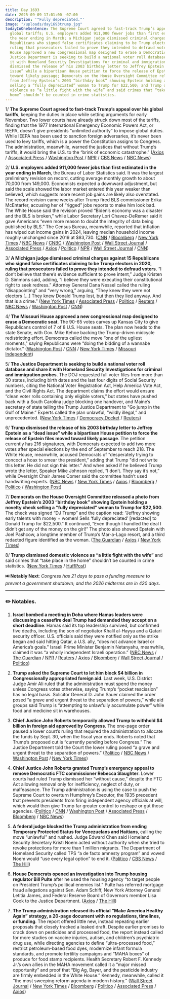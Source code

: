 ```yaml
---
title: Day 1693
date: 2025-09-09 17:01:00 -07:00
description: '"Fully depreciated."'
image: "/uploads/day1693trump.jpg"
todayInOneSentence: The Supreme Court agreed to fast-track Trump’s appeal over his
  global tariffs; U.S. employers added 911,000 fewer jobs than first estimated in
  the year ending in March; a Michigan judge dismissed criminal charges against 15
  Republicans who signed false certificates claiming to be Trump electors in 2020,
  ruling that prosecutors failed to prove they intended to defraud voters; the Missouri
  House approved a new congressional map designed to erase a Democratic seat; the
  Justice Department is seeking to build a national voter roll database and share
  it with Homeland Security Investigations for criminal and immigration probes; Trump
  dismissed the release of his 2003 birthday letter to Jeffrey Epstein as a “dead
  issue” while a bipartisan House petition to force the release of Epstein files moved
  toward likely passage; Democrats on the House Oversight Committee released a photo
  from Jeffrey Epstein’s 2003 “birthday book” showing Epstein holding a novelty check
  selling a “fully depreciated” woman to Trump for $22,500; and Trump dismissed domestic
  violence as “a little fight with the wife” and said crimes that “take place in the
  home” shouldn’t be counted in crime statistics.
---
```


1/ **The Supreme Court agreed to fast-track Trump’s appeal over his global tariffs**, keeping the duties in place while setting arguments for early November. Two lower courts have already struck down most of the tariffs, finding that the 1977 International Emergency Economic Powers Act, or IEEPA, doesn’t give presidents “unlimited authority” to impose global duties. While IEEPA has been used to sanction foreign adversaries, it’s never been used to levy tariffs, which is a power the Constitution assigns to Congress. The administration, meanwhile, warned the justices that without Trump’s tariffs, it would bring the U.S. to the “brink of economic catastrophe.” ([Axios](https://www.axios.com/2025/09/09/trump-tariffs-supreme-court-appeal) / [Associated Press](https://apnews.com/article/trump-tariffs-supreme-court-d1d0dd6ddd83e2c1df1598e468b839f5) / [Washington Post](https://www.washingtonpost.com/politics/2025/09/09/supreme-court-tariffs-trump-emergency-powers/) / [NPR](https://www.npr.org/2025/09/09/nx-s1-5535806/supreme-court-trump-tariffs) / [CBS News](https://www.cbsnews.com/news/supreme-court-trump-tariffs-case/) / [NBC News](https://www.nbcnews.com/politics/supreme-court/supreme-court-agrees-consider-whether-trumps-tariffs-are-legal-rcna229069))

2/ **U.S. employers added 911,000 fewer jobs than first estimated in the year ending in March**, the Bureau of Labor Statistics said. It was the largest preliminary revision on record, cutting average monthly growth to about 70,000 from 149,000. Economists expected a downward adjustment, but said the scale showed the labor market entered this year weaker than believed, which suggests more recent job gains are likely also overstated. The record revision came weeks after Trump fired BLS commissioner Erika McEntarfer, accusing her of “rigged” jobs reports to make him look bad. The White House said the revision proved “Biden’s economy was a disaster and the BLS is broken,” while Labor Secretary Lori Chavez-DeRemer said it gave Americans “even more reason to doubt the integrity of data being published by BLS.” The Census Bureau, meanwhile, reported that inflation has wiped out income gains in 2024, leaving median household income roughly unchanged since 2019 at $83,730. ([CNN](https://www.cnn.com/2025/09/09/business/us-bls-jobs-preliminary-benchmark-revisions) / [Bloomberg](https://www.bloomberg.com/news/articles/2025-09-09/us-payrolls-estimated-to-be-911-000-lower-in-year-through-march) / [New York Times](https://www.nytimes.com/2025/09/09/business/jobs-revisions-economy-fed.html) / [NBC News](https://www.nbcnews.com/business/economy/911000-fewer-jobs-created-april-2024-march-2025-bls-says-rcna230065) / [CNBC](https://www.cnbc.com/2025/09/09/white-house-biden-powell-trump-jobs-.html) / [Washington Post](https://www.washingtonpost.com/business/2025/09/09/us-jobs-economy/) / [Wall Street Journal](https://www.wsj.com/economy/jobs/us-job-growth-revision-a9777d98) / [Associated Press](https://apnews.com/article/jobs-economy-revisions-labor-department-f4a29a2b948f7bce0d6558824ffe0fd5) / [Axios](https://www.axios.com/2025/09/09/trump-jobs-labor-revisions) / [Politico](https://www.politico.com/news/2025/09/09/bsl-projects-900k-fewer-jobs-than-previously-estimated-00552049) / [NPR](https://www.npr.org/2025/09/09/nx-s1-5527000/bls-us-job-growth-numbers-revised) / [Wall Street Journal](https://www.wsj.com/economy/consumers/census-income-insurance-poverty-2024-31d82ad0) / [CNN](https://www.cnn.com/2025/09/09/politics/median-american-household-income-biden))

3/ **A Michigan judge dismissed criminal charges against 15 Republicans who signed false certificates claiming to be Trump electors in 2020, ruling that prosecutors failed to prove they intended to defraud voters**. “I don’t believe that there’s evidence sufficient to prove intent,” Judge Kristen D. Simmons said, adding, “I believe they were executing their constitutional right to seek redress.” Attorney General Dana Nessel called the ruling “disappointing” and “very wrong,” arguing, “They knew they were not electors [...] They knew Donald Trump lost, but then they lied anyway. And that is a crime.” ([New York Times](https://www.nytimes.com/2025/09/09/us/politics/michigan-electors-ruling.html) / [Associated Press](https://apnews.com/article/michigan-fake-electors-donald-trump-2020-60022827cd726924b19a7b152bbe27b1) / [Politico](https://www.politico.com/news/2025/09/09/false-electors-trump-2020-case-00552153) / [Reuters](https://www.reuters.com/legal/government/michigan-judge-tosses-out-case-against-trump-fake-electors-2025-09-09/) / [NBC News](https://www.nbcnews.com/politics/2020-election/michigan-fake-electors-will-not-face-criminal-trial-judge-rules-rcna230066) / [Washington Post](https://www.washingtonpost.com/politics/2025/09/09/michigan-electors-2020/) / [CNN](https://www.cnn.com/2025/09/09/politics/michigan-fake-electors-2020-republicans))

4/ **The Missouri House approved a new congressional map designed to erase a Democratic seat**. The 90-65 votes carves up Kansas City to give Republicans control of 7 of 8 U.S. House seats. The plan now heads to the state Senate, with Gov. Mike Kehoe backing the Trump-driven midcycle redistricting effort. Democrats called the move “one of the ugliest moments," saying Republicans were “doing the bidding of a wannabe dictator.”  ([Washington Post](https://www.washingtonpost.com/politics/2025/09/09/missouri-redistricting-republicans-trump/) / [CNN](https://www.cnn.com/2025/09/09/politics/missouri-redistricting) / [New York Times](https://www.nytimes.com/2025/09/09/us/missouri-congressional-redistricting-kansas-city.html) / [Missouri Independent](https://missouriindependent.com/2025/09/09/missouri-house-passes-gerrymandered-congressional-map-limits-on-initiative-petitions/))

5/ **The Justice Department is seeking to build a national voter roll database and share it with Homeland Security Investigations for criminal and immigration probes**. The DOJ requested full voter files from more than 30 states, including birth dates and the last four digits of Social Security numbers, citing the National Voter Registration Act, Help America Vote Act, and the Civil Rights Act. The department claims the effort would ensure “clean voter rolls containing only eligible voters,” but states have pushed back with a South Carolina judge blocking one handover, and Maine’s secretary of state telling the Trump Justice Department to "Go jump in the Gulf of Maine.” Experts called the plan unlawful, “wildly illegal,” and unprecedented. ([New York Times](https://www.nytimes.com/2025/09/09/us/politics/trump-voter-registration-data.html) / [Democracy Docket](https://www.democracydocket.com/analysis/the-trump-administration-wants-your-voter-registration-data-why/) / [Reuters](https://www.reuters.com/legal/government/us-justice-dept-considers-handing-over-voter-roll-data-criminal-probes-documents-2025-09-09/))

6/ **Trump dismissed the release of his 2003 birthday letter to Jeffrey Epstein as a “dead issue” while a bipartisan House petition to force the release of Epstein files moved toward likely passage**. The petition currently has 216 signatures, with Democrats expected to add two more votes after special elections by the end of September to reach 218. The White House, meanwhile, accused Democrats of “desperately trying to concoct a hoax to smear the president,” adding that Trump "did not write this letter. He did not sign this letter.” And when asked if he believed Trump wrote the letter, Speaker Mike Johnson replied, “I don’t. They say it’s not,” while Oversight Chair James Comer said the committee hadn’t used handwriting experts. ([NBC News](https://www.nbcnews.com/politics/donald-trump/trump-calls-epstein-birthday-letter-dead-issue-rcna230042) / [New York Times](https://www.nytimes.com/2025/09/09/us/politics/epstein-house-vote.html) / [Axios](https://www.axios.com/2025/09/09/trump-johnson-epstein-massie-walkinshaw-grijalva) / [Bloomberg](https://www.bloomberg.com/news/articles/2025-09-09/trump-says-epstein-letter-a-dead-issue-in-nbc-news-interview) / [Politico](https://www.politico.com/live-updates/2025/09/09/congress/gop-leaders-shrug-off-birthday-book-00552309) / [Washington Post](https://www.washingtonpost.com/politics/2025/09/09/trump-epstein-birthday-book-drawing/))

7/ **Democrats on the House Oversight Committee released a photo from Jeffrey Epstein’s 2003 “birthday book” showing Epstein holding a novelty check selling a “fully depreciated” woman to Trump for $22,500**. The check was signed “DJ Trump” and the caption read: “Jeffrey showing early talents with money + women! Sells ‘fully depreciated’ [redacted] to Donald Trump for $22,500.” It continued, “Even though I handled the deal I didn’t get any of the money on the girl!” The photo also showed Epstein with Joel Pashcow, a longtime member of Trump’s Mar-a-Lago resort, and a third redacted figure identified as the woman. ([The Guardian](https://www.theguardian.com/us-news/2025/sep/09/trump-epstein-photo-check-woman) / [Axios](https://www.axios.com/2025/09/09/epstein-birthday-book-trump-reference-house-democrats) / [New York Times](https://www.nytimes.com/2025/09/09/business/jeffrey-epstein-birthday-book.html))

8/ **Trump dismissed domestic violence as “a little fight with the wife”** and said crimes that “take place in the home” shouldn’t be counted in crime statistics. ([New York Times](https://www.nytimes.com/2025/09/08/us/politics/trump-domestic-violence-crime-statistics.html) / [HuffPost](https://www.huffpost.com/entry/critics-shocked-at-trumps-domestic-violence-crime-comment_n_68bf048fe4b055a5037b9638))

**⏭️ Notably Next**: *Congress has 21 days to pass a funding measure to prevent a government shutdown; and the 2026 midterms are in 420 days*. 

---

### ✏️ Notables.

1. **Israel bombed a meeting in Doha where Hamas leaders were discussing a ceasefire deal Trump had demanded they accept on a short deadline**. Hamas said its top leadership survived, but confirmed five deaths, including the son of negotiator Khalil al-Hayya and a Qatari security officer. U.S. officials said they were notified only as the strike began and said hitting Qatar, a U.S. ally, “does not advance Israel or America’s goals.” Israeli Prime Minister Benjamin Netanyahu, meanwhile, claimed it was “a wholly independent Israeli operation.” ([NBC News](https://www.nbcnews.com/world/quatar/blasts-doha-qatar-israel-hamas-idf-strikes-rcna230038) / [The Guardian](https://www.theguardian.com/world/2025/sep/09/israel-targets-top-hamas-members-in-qatar-for-gaza-ceasefire-talks) / [NPR](https://www.npr.org/2025/09/09/nx-s1-5535210/israel-qatar-hamas-doha) / [Reuters](https://www.reuters.com/world/middle-east/israel-targets-hamas-leadership-military-strikes-qatar-officials-say-2025-09-09/) / [Axios](https://www.axios.com/2025/09/09/israel-assassination-attempt-hamas-doha) / [Bloomberg](https://www.bloomberg.com/news/articles/2025-09-09/israeli-strike-on-qatar-upends-gaza-truce-talks-gulf-arab-ties) / [Wall Street Journal](https://www.wsj.com/world/middle-east/israel-attack-hamas-qatar-doha-45ba3e13) / [Politico](https://www.politico.com/news/2025/09/09/white-house-rebukes-israel-for-its-strike-on-qatar-00552850))

2. **Trump asked the Supreme Court to let him block $4 billion in Congressionally appropriated foreign aid**. Last week, U.S. District Judge Amir Ali ruled that the administration must spend the money unless Congress votes otherwise, saying Trump’s “pocket rescission” has no legal basis. Solicitor General D. John Sauer claimed the order posed “a grave and urgent threat to the separation of powers,” while aid groups said Trump is “attempting to unlawfully accumulate power” while food and medicine sit in warehouses. 

3. **Chief Justice John Roberts temporarily allowed Trump to withhold $4 billion in foreign aid approved by Congress**. The one-page order paused a lower court’s ruling that required the administration to allocate the funds by Sept. 30, when the fiscal year ends. Roberts noted that Trump’s proposed cut is “currently pending before Congress.” The Justice Department told the Court the lower ruling posed “a grave and urgent threat to the separation of powers.” ([Politico](https://www.politico.com/live-updates/2025/09/09/congress/john-roberts-foreign-aid-funding-supreme-court-decision-00553743) / [NBC News](https://www.nbcnews.com/politics/supreme-court/supreme-court-temporarily-allows-trump-withhold-4-billion-foreign-aid-rcna230186) / [Washington Post](https://www.washingtonpost.com/politics/2025/09/09/supreme-court-foreign-aid-usaid/) / [New York Times](https://www.nytimes.com/2025/09/09/us/politics/supreme-court-trump-foreign-aid.html))

4. **Chief Justice John Roberts granted Trump’s emergency appeal to remove Democratic FTC commissioner Rebecca Slaughter**. Lower courts had ruled Trump dismissed her “without cause,” despite the FTC Act allowing removal only for inefficiency, neglect of duty, or malfeasance. The Trump administration is using the case to push the Supreme Court to overturn Humphrey’s Executor, the 1935 precedent that prevents presidents from firing independent agency officials at will, which would then give Trump far greater control to reshape or gut those agencies. ([Politico](https://www.politico.com/news/2025/09/08/john-roberts-rebecca-slaughter-trump-firing-00550758) / [CNN](https://www.cnn.com/2025/09/08/politics/supreme-court-ftc-commissioner-unpaid) / [Washington Post](https://www.washingtonpost.com/politics/2025/09/08/trade-commission-trump-firings-supreme-court/) / [Associated Press](https://apnews.com/article/trump-ftc-supreme-court-dbe174d342817e1ae84bce3e9c40bd48) / [Bloomberg](https://www.bloomberg.com/news/articles/2025-09-08/us-chief-justice-lets-trump-oust-ftc-commissioner-for-now) / [NBC News](https://www.nbcnews.com/politics/supreme-court/supreme-court-allows-trump-fire-ftc-commissioner-rcna229385))

5. **A federal judge blocked the Trump administration from ending Temporary Protected Status for Venezuelans and Haitians**, calling the move “unlawful” and rushed. Judge Edward Chen said Homeland Security Secretary Kristi Noem acted without authority when she tried to revoke protections for more than 1 million migrants. The Department of Homeland Security called TPS “a de facto amnesty program” and vowed Noem would “use every legal option” to end it. ([Politico](https://www.politico.com/news/2025/09/05/tps-ruling-venezuela-haiti-00548420) / [CBS News](https://www.cbsnews.com/news/trump-administrations-end-tps-venezuela-haiti-ruled-illegal/) / [The Hill](https://thehill.com/regulation/court-battles/5489242-judge-blocks-noem-tps-venezuela-haiti/))

6. **House Democrats opened an investigation into Trump housing regulator Bill Pulte** after he used the housing agency “to target people on President Trump’s political enemies list." Pulte has referred mortgage fraud allegations against Sen. Adam Schiff, New York Attorney General Letitia James, and Federal Reserve Board of Governors member Lisa Cook to the Justice Department. ([Axios](https://www.axios.com/2025/09/09/bill-pulte-donald-trump-jamie-raskin) / [The Hill](https://thehill.com/homenews/house/5492850-fhfa-targeting-trump-foes/))

7. **The Trump administration released its official “Make America Healthy Again” strategy, a 20-page document with no regulations, timelines, or funding**. The report offered little new, instead repeating earlier proposals that closely tracked a leaked draft. Despite earlier promises to crack down on pesticides and processed food, the report instead called for more studies on vaccine injuries, autism, and children’s psychiatric drug use, while directing agencies to define “ultra-processed food,” restrict petroleum-based food dyes, modernize infant formula standards, and promote fertility campaigns and “MAHA boxes” of produce for food stamp recipients. Health Secretary Robert F. Kennedy Jr.’s own allies in the MAHA movement called it a “major missed opportunity” and proof that “Big Ag, Bayer, and the pesticide industry are firmly embedded in the White House.” Kennedy, meanwhile, called it “the most sweeping reform agenda in modern history.” ([Wall Street Journal](https://www.wsj.com/politics/policy/takeaways-from-the-trump-administrations-make-america-healthy-again-strategy-f1d9338b) / [New York Times](https://www.nytimes.com/2025/09/09/well/rfk-jr-report-maha-trump.html) / [Bloomberg](https://www.bloomberg.com/news/articles/2025-09-09/trump-health-report-avoids-new-crackdowns-on-food-agriculture) / [Politico](https://www.politico.com/news/2025/09/09/trump-kennedy-releases-maha-roadmap-pesticides-food-vaccine-00552849) / [Associated Press](https://apnews.com/article/rfk-jr-trump-health-maha-pharma-autism-55db3f5c14a6e3a2aef2483d21ac679b) / [Axios](https://www.axios.com/2025/09/09/rfk-jr-new-maha-commission-report-childhood-illness))

